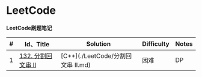 # LeetCode

**LeetCode刷题笔记**

| #    | Id、Title                                                    | Solution                        | Difficulty | Notes |
| ---- | ------------------------------------------------------------ | ------------------------------- | ---------- | ----- |
| 1    | [132. 分割回文串 II](https://leetcode-cn.com/problems/palindrome-partitioning-ii/) | [C++](./LeetCode/分割回文串 II.md) | 困难       | DP    |
